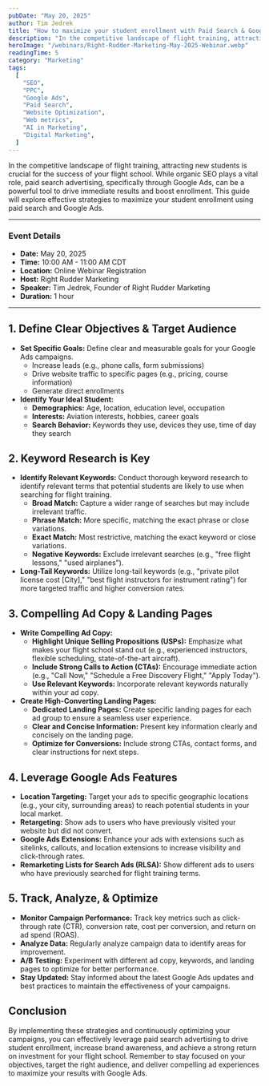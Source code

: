 ```yaml
---
pubDate: "May 20, 2025"
author: Tim Jedrek
title: "How to maximize your student enrollment with Paid Search & Google Ads"
description: "In the competitive landscape of flight training, attracting new students is crucial for the success of your flight school. While organic SEO plays a vital role, paid search advertising, specifically through Google Ads, can be a powerful tool to drive immediate results and boost enrollment. This guide will explore effective strategies to maximize your student enrollment using paid search and Google Ads."
heroImage: "/webinars/Right-Rudder-Marketing-May-2025-Webinar.webp"
readingTime: 5
category: "Marketing"
tags:
  [
    "SEO",
    "PPC",
    "Google Ads",
    "Paid Search",
    "Website Optimization",
    "Web metrics",
    "AI in Marketing",
    "Digital Marketing",
  ]
---
```


In the competitive landscape of flight training, attracting new students is crucial for the success of your flight school. While organic SEO plays a vital role, paid search advertising, specifically through Google Ads, can be a powerful tool to drive immediate results and boost enrollment. This guide will explore effective strategies to maximize your student enrollment using paid search and Google Ads.

---

### Event Details

- **Date:** May 20, 2025
- **Time:** 10:00 AM - 11:00 AM CDT
- **Location:** Online Webinar Registration
- **Host:** Right Rudder Marketing
- **Speaker:** Tim Jedrek, Founder of Right Rudder Marketing
- **Duration:** 1 hour

---

## 1. Define Clear Objectives & Target Audience

- **Set Specific Goals:** Define clear and measurable goals for your Google Ads campaigns.
  - Increase leads (e.g., phone calls, form submissions)
  - Drive website traffic to specific pages (e.g., pricing, course information)
  - Generate direct enrollments
- **Identify Your Ideal Student:**
  - **Demographics:** Age, location, education level, occupation
  - **Interests:** Aviation interests, hobbies, career goals
  - **Search Behavior:** Keywords they use, devices they use, time of day they search

## 2. Keyword Research is Key

- **Identify Relevant Keywords:** Conduct thorough keyword research to identify relevant terms that potential students are likely to use when searching for flight training.
  - **Broad Match:** Capture a wider range of searches but may include irrelevant traffic.
  - **Phrase Match:** More specific, matching the exact phrase or close variations.
  - **Exact Match:** Most restrictive, matching the exact keyword or close variations.
  - **Negative Keywords:** Exclude irrelevant searches (e.g., "free flight lessons," "used airplanes").
- **Long-Tail Keywords:** Utilize long-tail keywords (e.g., "private pilot license cost [City]," "best flight instructors for instrument rating") for more targeted traffic and higher conversion rates.

## 3. Compelling Ad Copy & Landing Pages

- **Write Compelling Ad Copy:**
  - **Highlight Unique Selling Propositions (USPs):** Emphasize what makes your flight school stand out (e.g., experienced instructors, flexible scheduling, state-of-the-art aircraft).
  - **Include Strong Calls to Action (CTAs):** Encourage immediate action (e.g., "Call Now," "Schedule a Free Discovery Flight," "Apply Today").
  - **Use Relevant Keywords:** Incorporate relevant keywords naturally within your ad copy.
- **Create High-Converting Landing Pages:**
  - **Dedicated Landing Pages:** Create specific landing pages for each ad group to ensure a seamless user experience.
  - **Clear and Concise Information:** Present key information clearly and concisely on the landing page.
  - **Optimize for Conversions:** Include strong CTAs, contact forms, and clear instructions for next steps.

## 4. Leverage Google Ads Features

- **Location Targeting:** Target your ads to specific geographic locations (e.g., your city, surrounding areas) to reach potential students in your local market.
- **Retargeting:** Show ads to users who have previously visited your website but did not convert.
- **Google Ads Extensions:** Enhance your ads with extensions such as sitelinks, callouts, and location extensions to increase visibility and click-through rates.
- **Remarketing Lists for Search Ads (RLSA):** Show different ads to users who have previously searched for flight training terms.

## 5. Track, Analyze, & Optimize

- **Monitor Campaign Performance:** Track key metrics such as click-through rate (CTR), conversion rate, cost per conversion, and return on ad spend (ROAS).
- **Analyze Data:** Regularly analyze campaign data to identify areas for improvement.
- **A/B Testing:** Experiment with different ad copy, keywords, and landing pages to optimize for better performance.
- **Stay Updated:** Stay informed about the latest Google Ads updates and best practices to maintain the effectiveness of your campaigns.

## Conclusion

By implementing these strategies and continuously optimizing your campaigns, you can effectively leverage paid search advertising to drive student enrollment, increase brand awareness, and achieve a strong return on investment for your flight school. Remember to stay focused on your objectives, target the right audience, and deliver compelling ad experiences to maximize your results with Google Ads.
